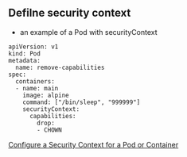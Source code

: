 ## Defilne security context

- an example of a Pod with securityContext

```
apiVersion: v1
kind: Pod
metadata:
  name: remove-capabilities
spec:
  containers:
  - name: main
    image: alpine
    command: ["/bin/sleep", "999999"]
    securityContext:
      capabilities:
        drop:
        - CHOWN
```

[Configure a Security Context for a Pod or Container](https://kubernetes.io/docs/tasks/configure-pod-container/security-context/)
